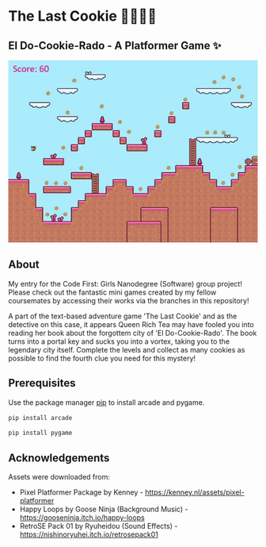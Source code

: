 # The Last Cookie 🍪🕵🏽‍♀️
## El Do-Cookie-Rado - A Platformer Game ✨

![GIF1](https://github.com/TishTishTish/El-Do-Cookie-Rado/blob/main/el_do-cookie-rado2.gif?raw=true)

## About
My entry for the Code First: Girls Nanodegree (Software) group project! Please check out the fantastic mini games created by my fellow coursemates by accessing their works via the branches in this repository!

A part of the text-based adventure game 'The Last Cookie' and as the detective on this case, it appears Queen Rich Tea may have fooled you into reading her book about the forgottem city of 'El Do-Cookie-Rado'. The book turns into a portal key and sucks you into a vortex, taking you to the legendary city itself. Complete the levels and collect as many cookies as possible to find the fourth clue you need for this mystery!

## Prerequisites
Use the package manager [pip](https://pip.pypa.io/en/stable/) to install arcade and pygame.
```bash
pip install arcade
```

```bash
pip install pygame
```

## Acknowledgements
Assets were downloaded from:
* Pixel Platformer Package by Kenney - https://kenney.nl/assets/pixel-platformer
* Happy Loops by Goose Ninja (Background Music) - https://gooseninja.itch.io/happy-loops
* RetroSE Pack 01 by Ryuheidou (Sound Effects) - https://nishinoryuhei.itch.io/retrosepack01
